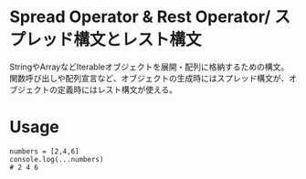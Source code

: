# Spread Operator & Rest Operator/ スプレッド構文とレスト構文

StringやArrayなどIterableオブジェクトを展開・配列に格納するための構文。  
関数呼び出しや配列宣言など、オブジェクトの生成時にはスプレッド構文が、オブジェクトの定義時にはレスト構文が使える。  


# Usage
```
numbers = [2,4,6]
console.log(...numbers)
# 2 4 6
```